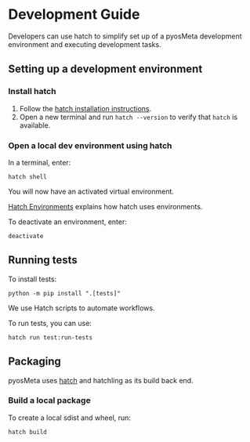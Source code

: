 # Development Guide

Developers can use hatch to simplify set up of a pyosMeta development
environment and executing development tasks.

## Setting up a development environment

### Install hatch

1. Follow the [hatch installation instructions](https://hatch.pypa.io/latest/install/#installation).
2. Open a new terminal and run `hatch --version` to verify that `hatch` is available.

### Open a local dev environment using hatch

In a terminal, enter:

`hatch shell`

You will now have an activated virtual environment.

[Hatch Environments](https://hatch.pypa.io/latest/environment/#entering-environments) explains
how hatch uses environments.

To deactivate an environment, enter:

`deactivate`

## Running tests

To install tests:

`python -m pip install ".[tests]"`

We use Hatch scripts to automate workflows.

To run tests, you can use:

`hatch run test:run-tests`

## Packaging

pyosMeta uses [hatch](https://hatch.pypa.io) and hatchling as its build back end.

### Build a local package

To create a local sdist and wheel, run:

`hatch build`
